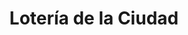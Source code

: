 ---
title: "Lotería de la Ciudad"
url: /ciudad-autonoma-de-buenos-aires/loteria-de-la-ciudad-avellaneda-2/
shop: lotería
---